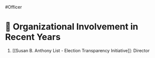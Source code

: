 #Officer 
# 💼 Organizational Involvement in Recent Years

1. [[Susan B. Anthony List - Election Transparency Initiative]]: Director
